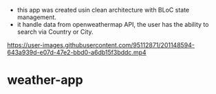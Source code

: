 - this app was created usin clean architecture with BLoC state management.
- it handle data from openweathermap API, the user has the ability to search via Country or City. 

https://user-images.githubusercontent.com/95112871/201148594-643a939d-e07d-47e2-bbd0-a6db15f3bddc.mp4

# weather-app


